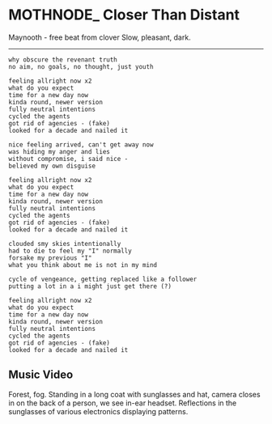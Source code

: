 # MOTHNODE_ Closer Than Distant

Maynooth - free beat from clover
Slow, pleasant, dark.

---

```
why obscure the revenant truth
no aim, no goals, no thought, just youth

feeling allright now x2
what do you expect
time for a new day now
kinda round, newer version
fully neutral intentions
cycled the agents
got rid of agencies - (fake)
looked for a decade and nailed it

nice feeling arrived, can't get away now
was hiding my anger and lies
without compromise, i said nice - 
believed my own disguise

feeling allright now x2
what do you expect
time for a new day now
kinda round, newer version
fully neutral intentions
cycled the agents
got rid of agencies - (fake)
looked for a decade and nailed it

clouded smy skies intentionally
had to die to feel my "I" normally
forsake my previous "I"
what you think about me is not in my mind

cycle of vengeance, getting replaced like a follower
putting a lot in a i might just get there (?)

feeling allright now x2
what do you expect
time for a new day now
kinda round, newer version
fully neutral intentions
cycled the agents
got rid of agencies - (fake)
looked for a decade and nailed it

```

## Music Video

Forest, fog. Standing in a long coat with sunglasses and hat, camera closes in on the back of a person, we see in-ear headset. Reflections in the sunglasses of various electronics displaying patterns.

